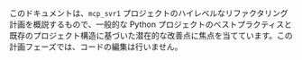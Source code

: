 このドキュメントは、`mcp_svr1` プロジェクトのハイレベルなリファクタリング計画を概説するもので、一般的な Python プロジェクトのベストプラクティスと既存のプロジェクト構造に基づいた潜在的な改善点に焦点を当てています。この計画フェーズでは、コードの編集は行いません。